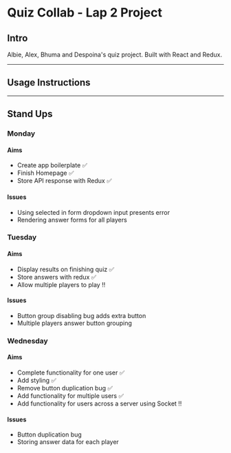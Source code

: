 # Quiz Collab - Lap 2 Project

## Intro
Albie, Alex, Bhuma and Despoina's quiz project. Built with React and Redux.

***

## Usage Instructions

***

## Stand Ups

### Monday

#### Aims
- Create app boilerplate :white_check_mark:
- Finish Homepage :white_check_mark:
- Store API response with Redux :white_check_mark:

#### Issues
- Using selected in form dropdown input presents error
- Rendering answer forms for all players

### Tuesday

#### Aims
- Display results on finishing quiz :white_check_mark:
- Store answers with redux :white_check_mark:
- Allow multiple players to play :bangbang:

#### Issues
- Button group disabling bug adds extra button
- Multiple players answer button grouping

### Wednesday

#### Aims
- Complete functionality for one user :white_check_mark:
- Add styling :white_check_mark:
- Remove button duplication bug :white_check_mark:
- Add functionality for multiple users :white_check_mark:
- Add functionality for users across a server using Socket :bangbang:

#### Issues
- Button duplication bug
- Storing answer data for each player
